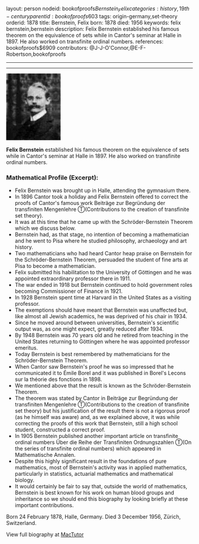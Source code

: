 layout: person
nodeid: bookofproofs$Bernstein_Felix
categories: history,19th-century
parentid: bookofproofs$603
tags: origin-germany,set-theory
orderid: 1878
title: Bernstein, Felix
born: 1878
died: 1956
keywords: felix bernstein,bernstein
description: Felix Bernstein established his famous theorem on the equivalence of sets while in Cantor's seminar at Halle in 1897. He also worked on transfinite ordinal numbers.
references: bookofproofs$6909
contributors: @J-J-O'Connor,@E-F-Robertson,bookofproofs

---



---

![Bernstein_Felix.jpg](https://github.com/bookofproofs/bookofproofs.github.io/blob/main/_sources/_assets/images/portraits/Bernstein_Felix.jpg?raw=true)

**Felix Bernstein** established his famous theorem on the equivalence of sets while in Cantor's seminar at Halle in 1897. He also worked on transfinite ordinal numbers.

### Mathematical Profile (Excerpt):
* Felix Bernstein was brought up in Halle, attending the gymnasium there.
* In 1896 Cantor took a holiday and Felix Bernstein offered to correct the proofs of Cantor's famous work Beiträge zur Begründung der transfiniten Mengenlehre Ⓣ(Contributions to the creation of transfinite set theory).
* It was at this time that he came up with the Schröder-Bernstein Theorem which we discuss below.
* Bernstein had, as that stage, no intention of becoming a mathematician and he went to Pisa where he studied philosophy, archaeology and art history.
* Two mathematicians who had heard Cantor heap praise on Bernstein for the Schröder-Bernstein Theorem, persuaded the student of fine arts at Pisa to become a mathematician.
* Felix submitted his habilitation to the University of Göttingen and he was appointed extraordinary professor there in 1911.
* The war ended in 1918 but Bernstein continued to hold government roles becoming Commissioner of Finance in 1921.
* In 1928 Bernstein spent time at Harvard in the United States as a visiting professor.
* The exemptions should have meant that Bernstein was unaffected but, like almost all Jewish academics, he was deprived of his chair in 1934.
* Since he moved around between universities, Bernstein's scientific output was, as one might expect, greatly reduced after 1934.
* By 1948 Bernstein was 70 years old and he retired from teaching in the United States returning to Göttingen where he was appointed professor emeritus.
* Today Bernstein is best remembered by mathematicians for the Schröder-Bernstein Theorem.
* When Cantor saw Bernstein's proof he was so impressed that he communicated it to Émile Borel and it was published in Borel's Lecons sur la théorie des fonctions in 1898.
* We mentioned above that the result is known as the Schröder-Bernstein Theorem.
* The theorem was stated by Cantor in Beiträge zur Begründung der transfiniten Mengenlehre Ⓣ(Contributions to the creation of transfinite set theory) but his justification of the result there is not a rigorous proof (as he himself was aware) and, as we explained above, it was while correcting the proofs of this work that Bernstein, still a high school student, constructed a correct proof.
* In 1905 Bernstein published another important article on transfinite ordinal numbers Über die Reihe der Transfiniten Ordnungszahlen Ⓣ(On the series of transfinite ordinal numbers) which appeared in Mathematische Annalen.
* Despite this highly significant result in the foundations of pure mathematics, most of Bernstein's activity was in applied mathematics, particularly in statistics, actuarial mathematics and mathematical biology.
* It would certainly be fair to say that, outside the world of mathematics, Bernstein is best known for his work on human blood groups and inheritance so we should end this biography by looking briefly at these important contributions.

Born 24 February 1878, Halle, Germany. Died 3 December 1956, Zürich, Switzerland.

View full biography at [MacTutor](https://mathshistory.st-andrews.ac.uk/Biographies/Bernstein_Felix/)
